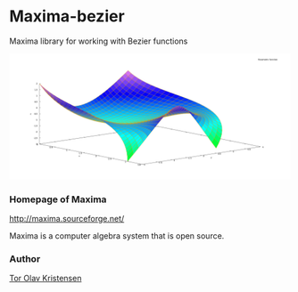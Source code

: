 # Maxima-bezier
Maxima library for working with Bezier functions

![Maxima 3D Bezier surface](maxima_bezier_surface_3d.png)


### Homepage of Maxima

http://maxima.sourceforge.net/

Maxima is a computer algebra system that is open source.


### Author

[Tor Olav Kristensen](http://subcube.com)
